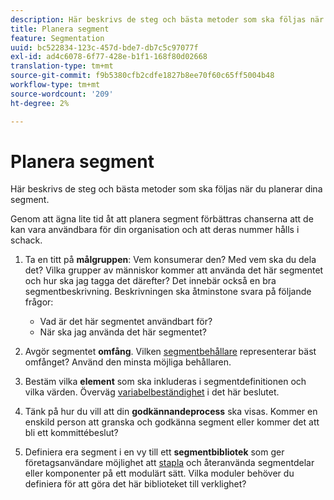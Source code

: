 ```yaml
---
description: Här beskrivs de steg och bästa metoder som ska följas när du planerar dina segment.
title: Planera segment
feature: Segmentation
uuid: bc522834-123c-457d-bde7-db7c5c97077f
exl-id: ad4c6078-6f77-428e-b1f1-168f80d02668
translation-type: tm+mt
source-git-commit: f9b5380cfb2cdfe1827b8ee70f60c65ff5004b48
workflow-type: tm+mt
source-wordcount: '209'
ht-degree: 2%

---
```


# Planera segment

Här beskrivs de steg och bästa metoder som ska följas när du planerar dina segment.

Genom att ägna lite tid åt att planera segment förbättras chanserna att de kan vara användbara för din organisation och att deras nummer hålls i schack.

1. Ta en titt på **målgruppen**: Vem konsumerar den? Med vem ska du dela det? Vilka grupper av människor kommer att använda det här segmentet och hur ska jag tagga det därefter? Det innebär också en bra segmentbeskrivning. Beskrivningen ska åtminstone svara på följande frågor:

   * Vad är det här segmentet användbart för?
   * När ska jag använda det här segmentet?

1. Avgör segmentet **omfång**. Vilken [segmentbehållare](/help/components/segmentation/seg-overview.md) representerar bäst omfånget? Använd den minsta möjliga behållaren.

1. Bestäm vilka **element** som ska inkluderas i segmentdefinitionen och vilka värden. Överväg [variabelbeständighet](/help/components/segmentation/seg-overview.md) i det här beslutet.

1. Tänk på hur du vill att din **godkännandeprocess** ska visas. Kommer en enskild person att granska och godkänna segment eller kommer det att bli ett kommittébeslut?
1. Definiera era segment i en vy till ett **segmentbibliotek** som ger företagsanvändare möjlighet att [stapla](/help/components/segmentation/segmentation-workflow/seg-build.md) och återanvända segmentdelar eller komponenter på ett modulärt sätt. Vilka moduler behöver du definiera för att göra det här biblioteket till verklighet?
